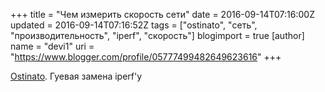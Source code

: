 +++
title = "Чем измерить скорость сети"
date = 2016-09-14T07:16:00Z
updated = 2016-09-14T07:16:52Z
tags = ["ostinato", "сеть", "производительность", "iperf", "скорость"]
blogimport = true 
[author]
	name = "devi1"
	uri = "https://www.blogger.com/profile/05777499482649623616"
+++

<a href="http://ostinato.org/" target="_blank">Ostinato</a>. Гуевая замена iperf'у
